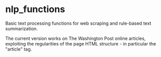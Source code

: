 # nlp_functions
Basic text processing functions for web scraping and rule-based text summarization.

The current version works on The Washington Post online articles, exploiting the regularities of the page HTML structure - in particular the "article" tag.

